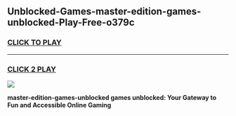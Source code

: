 
## Unblocked-Games-master-edition-games-unblocked-Play-Free-o379c
<h3>
<a href="https://premium76.site?title=master-edition-games-unblocked&ref=21A">CLICK TO PLAY</a></h3>
<hr>

<h3>
<a href="https://premium76.site?title=master-edition-games-unblocked&ref=21A">CLICK 2 PLAY</a>
  
</h3>

<a href="https://premium76.site?title=master-edition-games-unblocked&ref=21A"><img src="https://clearcache.store/games.png"></a>


**master-edition-games-unblocked games unblocked: Your Gateway to Fun and Accessible Online Gaming**
